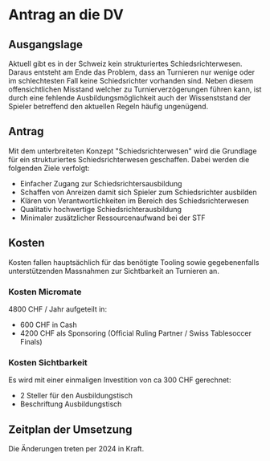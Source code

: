 # Antrag an die DV

## Ausgangslage
Aktuell gibt es in der Schweiz kein strukturiertes Schiedsrichterwesen. Daraus entsteht am Ende das Problem, dass an Turnieren nur wenige oder im schlechtesten Fall keine Schiedsrichter vorhanden sind. Neben diesem offensichtlichen Misstand welcher zu Turnierverzögerungen führen kann, ist durch eine fehlende Ausbildungsmöglichkeit auch der Wissenststand der Spieler betreffend den aktuellen Regeln häufig ungenügend.

## Antrag
Mit dem unterbreiteten Konzept "Schiedsrichterwesen" wird die Grundlage für ein strukturiertes Schiedsrichterwesen geschaffen. Dabei werden die folgenden Ziele verfolgt:

- Einfacher Zugang zur Schiedsrichtersausbildung
- Schaffen von Anreizen damit sich Spieler zum Schiedsrichter ausbilden
- Klären von Verantwortlichkeiten im Bereich des Schiedsrichterwesen
- Qualitativ hochwertige Schiedsrichterausbildung
- Minimaler zusätzlicher Ressourcenaufwand bei der STF

## Kosten
Kosten fallen hauptsächlich für das benötigte Tooling sowie gegebenenfalls unterstützenden Massnahmen zur Sichtbarkeit an Turnieren an.

### Kosten Micromate
4800 CHF / Jahr aufgeteilt in:

- 600 CHF in Cash
- 4200 CHF als Sponsoring (Official Ruling Partner / Swiss Tablesoccer Finals)

### Kosten Sichtbarkeit
Es wird mit einer einmaligen Investition von ca 300 CHF gerechnet:

- 2 Steller für den Ausbildungstisch
- Beschriftung Ausbildungstisch


## Zeitplan der Umsetzung
Die Änderungen treten per 2024 in Kraft.
